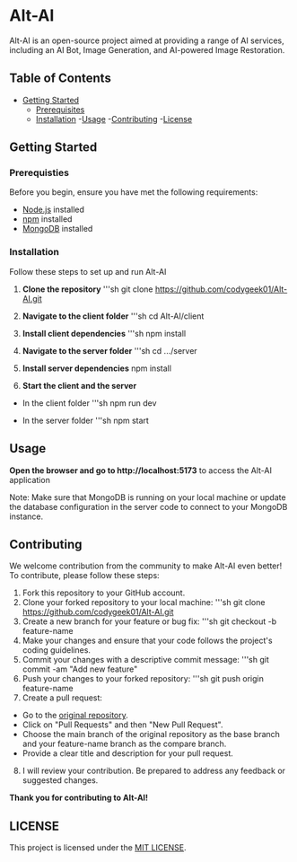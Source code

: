 # Alt-AI

Alt-AI is an open-source project aimed at providing a range of AI services, including an AI Bot, Image Generation, and AI-powered Image Restoration.

## Table of Contents

- [Getting Started](#getting-started)
  - [Prerequisites](#prerequisties)
  - [Installation](#installation)
-[Usage](#usage)
-[Contributing](#contributing)
-[License](#licesnse)

## Getting Started

### Prerequisties

Before you begin, ensure you have met the following requirements:

- [Node.js](https://nodejs.org/) installed
- [npm](https://www.npmjs.com/) installed
- [MongoDB](https://www.mongodb.com/) installed

### Installation

Follow these steps to set up and run Alt-AI

1. **Clone the repository**
'''sh
git clone https://github.com/codygeek01/Alt-AI.git

2. **Navigate to the client folder**
'''sh
cd Alt-AI/client

3. **Install client dependencies**
'''sh
npm install

4. **Navigate to the server folder**
'''sh
cd .../server

5. **Install server dependencies**
npm install

6. **Start the client and the server**
- In the client folder
'''sh
npm run dev

- In the server folder
'''sh
npm start

## Usage

**Open the browser and go to http://localhost:5173** to access the Alt-AI application

Note: Make sure that MongoDB is running on your local machine or update the database configuration in the server code to connect to your MongoDB instance.

## Contributing

We welcome contribution from the community to make Alt-AI even better! To contribute, please follow these steps:

1. Fork this repository to your GitHub account.
2. Clone your forked repository to your local machine:
'''sh
git clone https://github.com/codygeek01/Alt-AI.git
3. Create a new branch for your feature or bug fix:
'''sh
git checkout -b feature-name
4. Make your changes and ensure that your code follows the project's coding guidelines.
5. Commit your changes with a descriptive commit message:
'''sh
git commit -am "Add new feature"
6. Push your changes to your forked repository:
'''sh
git push origin feature-name
7. Create a pull request:
- Go to the [original repository](https://github.com/codygeek01/Alt-AI.git).
- Click on "Pull Requests" and then "New Pull Request".
- Choose the main branch of the original repository as the base branch and your feature-name branch as the compare branch.
- Provide a clear title and description for your pull request.
8. I will review your contribution. Be prepared to address any feedback or suggested changes.

**Thank you for contributing to Alt-AI!**

## LICENSE

This project is licensed under the [MIT LICENSE](LICENSE).
